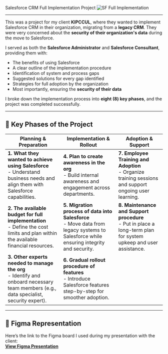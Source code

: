Salesforce CRM Full Implementation Project
![SF Full Implementation](https://github.com/user-attachments/assets/3d94a591-f4d7-4cac-a1b3-50170e30f7b2)

---

This was a project for my client **KIPCCUL**, where they wanted to implement Salesforce CRM in their organization, migrating from a **legacy CRM**. They were very concerned about the **security of their organization's data** during the move to Salesforce.

I served as both the **Salesforce Administrator** and **Salesforce Consultant**, providing them with:

- The benefits of using Salesforce  
- A clear outline of the implementation procedure  
- Identification of system and process gaps  
- Suggested solutions for every gap identified  
- Strategies for full adoption by the organization  
- Most importantly, ensuring the **security of their data**

I broke down the implementation process into **eight (8) key phases**, and the project was completed successfully.

---

## 🔹 Key Phases of the Project

| **Planning & Preparation** | **Implementation & Rollout** | **Adoption & Support** |
|----------------------------|-------------------------------|--------------------------|
| **1. What they wanted to achieve using Salesforce**<br>- Understand business needs and align them with Salesforce capabilities. | **4. Plan to create awareness in the org**<br>- Build internal awareness and engagement across departments. | **7. Employee Training and Adoption**<br>- Organize training sessions and support ongoing user learning. |
| **2. The available budget for full implementation**<br>- Define the cost limits and plan within the available financial resources. | **5. Migration process of data into Salesforce**<br>- Move data from legacy systems to Salesforce while ensuring integrity and security. | **8. Maintenance and Support procedure**<br>- Put in place a long-term plan for system upkeep and user assistance. |
| **3. Other experts needed to manage the org**<br>- Identify and onboard necessary team members (e.g., data specialist, security expert). | **6. Gradual rollout procedure of features**<br>- Introduce Salesforce features step-by-step for smoother adoption. | |

---

## 📎 Figma Representation

Here’s the link to the Figma board I used during my presentation with the client:  
[**View Figma Presentation**](https://www.figma.com/board/S6LK8bZQO6bbGUuzeE2Fcg/Welcome-to-FigJam?node-id=0-1&p=f&t=HPaZ3HCRTIwbjyWY-0)
